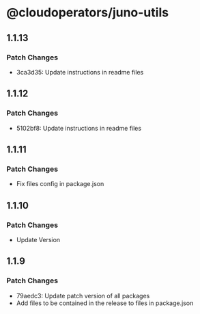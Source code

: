# @cloudoperators/juno-utils

## 1.1.13

### Patch Changes

- 3ca3d35: Update instructions in readme files

## 1.1.12

### Patch Changes

- 5102bf8: Update instructions in readme files

## 1.1.11

### Patch Changes

- Fix files config in package.json

## 1.1.10

### Patch Changes

- Update Version

## 1.1.9

### Patch Changes

- 79aedc3: Update patch version of all packages
- Add files to be contained in the release to files in package.json
